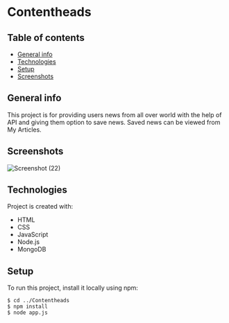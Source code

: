 # Contentheads

## Table of contents
* [General info](#general-info)
* [Technologies](#technologies)
* [Setup](#setup)
* [Screenshots](#screenshots)

## General info
This project is for providing users news from all over world with the help of API and giving them option to save news.
Saved news can be viewed from My Articles.

## Screenshots
![Screenshot (22)](https://user-images.githubusercontent.com/63574672/93490910-b345f000-f926-11ea-8195-d827cf34cb6c.png)
	
## Technologies
Project is created with:
* HTML
* CSS
* JavaScript
* Node.js
* MongoDB
	
## Setup
To run this project, install it locally using npm:

```
$ cd ../Contentheads
$ npm install
$ node app.js
